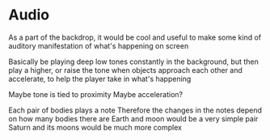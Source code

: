 # Audio

As a part of the backdrop, it would be cool and useful to make some kind of auditory manifestation of what's happening on screen

Basically be playing deep low tones constantly in the background, but then play a higher, or raise the tone when objects approach each other and accelerate, to help the player take in what's happening

Maybe tone is tied to proximity
Maybe acceleration?

Each pair of bodies plays a note
Therefore the changes in the notes depend on how many bodies there are
Earth and moon would be a very simple pair
Saturn and its moons would be much more complex
